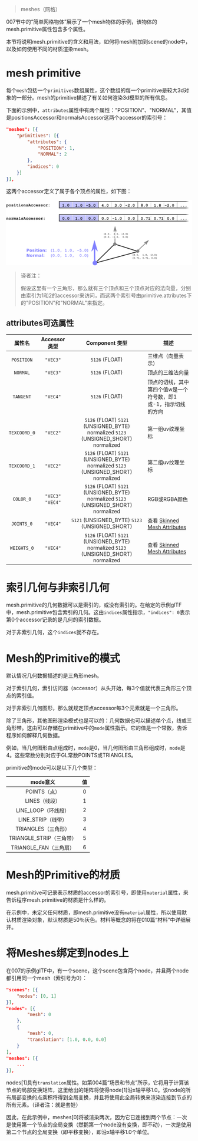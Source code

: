> meshes（网格）

007节中的“简单网格物体”展示了一个mesh物体的示例，该物体的mesh.primitive属性包含多个属性。

本节将说明mesh.primitive的含义和用法，如何将mesh附加到scene的node中，以及如何使用不同的材质渲染mesh。

# mesh primitive

每个`mesh`包括一个`primitives`数组属性，这个数组的每一个primitive是较大3d对象的一部分。mesh的primitive描述了有关如何渲染3d模型的所有信息。

下面的示例中，`attributes`属性中有两个属性："POSITION"、"NORMAL"，其值是positionsAccessor和normalsAccessor这两个accessor的索引号：

``` JSON
"meshes": [{
    "primitives": [{
        "attributes": {
            "POSITION": 1,
            "NORMAL": 2
        },
        "indices": 0
    }]
}],
```

这两个accessor定义了属于各个顶点的属性，如下图：

![img](./attachments\meshPrimitiveAttributes.png)

> 译者注：
>
> 假设这里有一个三角形，那么就有三个顶点和三个顶点对应的法向量，分别由索引为1和2的accessor来访问，而这两个索引号由primitive.attributes下的"POSITION"和"NORMAL"来指定。

## attributes可选属性

|    属性名    |   Accessor 类型   |                        Component 类型                        | 描述                                                         |
| :----------: | :---------------: | :----------------------------------------------------------: | ------------------------------------------------------------ |
|  `POSITION`  |     `"VEC3"`      |                        `5126` (FLOAT)                        | 三维点（向量表示）                                           |
|   `NORMAL`   |     `"VEC3"`      |                        `5126` (FLOAT)                        | 顶点的三维法向量                                             |
|  `TANGENT`   |     `"VEC4"`      |                        `5126` (FLOAT)                        | 顶点的切线，其中第四个值w是一个符号数，即1或-1，指示切线的方向 |
| `TEXCOORD_0` |     `"VEC2"`      | `5126` (FLOAT) `5121` (UNSIGNED_BYTE) normalized `5123` (UNSIGNED_SHORT) normalized | 第一组uv纹理坐标                                             |
| `TEXCOORD_1` |     `"VEC2"`      | `5126` (FLOAT) `5121` (UNSIGNED_BYTE) normalized `5123` (UNSIGNED_SHORT) normalized | 第二组uv纹理坐标                                             |
|  `COLOR_0`   | `"VEC3"` `"VEC4"` | `5126` (FLOAT) `5121` (UNSIGNED_BYTE) normalized `5123` (UNSIGNED_SHORT) normalized | RGB或RGBA颜色                                                |
|  `JOINTS_0`  |     `"VEC4"`      |        `5121` (UNSIGNED_BYTE) `5123` (UNSIGNED_SHORT)        | 查看 [Skinned Mesh Attributes](https://github.com/KhronosGroup/glTF/tree/master/specification/2.0/#skinned-mesh-attributes) |
| `WEIGHTS_0`  |     `"VEC4"`      | `5126` (FLOAT) `5121` (UNSIGNED_BYTE) normalized `5123` (UNSIGNED_SHORT) normalized | 查看 [Skinned Mesh Attributes](https://github.com/KhronosGroup/glTF/tree/master/specification/2.0/#skinned-mesh-attributes) |

# 索引几何与非索引几何

mesh.primitive的几何数据可以是索引的，或没有索引的。在给定的示例glTF中，mesh.primitive包含索引的几何。这由`indices`属性指示，`"indices": 0`表示第0个accessor记录的是几何的索引数据。

对于非索引几何，这个`indices`就不存在。

# Mesh的Primitive的模式

默认情况几何数据描述的是三角形mesh。

对于索引几何，索引访问器（accessor）从头开始，每3个值就代表三角形三个顶点的索引值。

对于非索引几何图形，那么就规定顶点accessor每3个元素就是一个三角形。

除了三角形，其他图形渲染模式也是可以的：几何数据也可以描述单个点，线或三角形带。这由可以存储在primitive中的`mode`属性指示。它的值是一个常数，告诉程序如何解释几何数据。

例如，当几何图形由点组成时，`mode`是0，当几何图形由三角形组成时，`mode`是4。这些常数分别对应于GL常数POINTS或TRIANGLES。

primitive的mode可以是以下几个类型：

|         mode意义         |  值  |
| :----------------------: | :--: |
|       POINTS（点）       |  0   |
|      LINES（线段）       |  1   |
|   LINE_LOOP（环线段）    |  2   |
|    LINE_STRIP（线带）    |  3   |
|   TRIANGLES（三角形）    |  4   |
| TRIANGLE_STRIP（三角带） |  5   |
|  TRIANGLE_FAN（三角扇）  |  6   |



# Mesh的Primitive的材质

mesh.primitive可记录表示材质的accessor的索引号，即使用`material`属性，来告诉程序mesh.primitive的材质是什么样的。

在示例中，未定义任何材质，即mesh.primitive没有`material`属性，所以使用默认材质渲染对象，默认材质是50％灰色。材料等概念的将在010篇“材料”中详细展开。

# 将Meshes绑定到nodes上

在007的示例glTF中，有一个scene，这个scene包含两个node，并且两个node都引用同一个mesh（索引号为0）：

``` JSON
"scenes": [{
    "nodes": [0, 1]
}],
"nodes": [{
        "mesh": 0
    },
    {
        "mesh": 0,
        "translation": [1.0, 0.0, 0.0]
    }
],
"meshes": [{
    ...
}],
```

nodes[1]具有`translation`属性。如第004篇“场景和节点”所示，它将用于计算该节点的局部变换矩阵，这里给出的矩阵将使得node[1]沿x轴平移1.0。该node的所有局部变换的点乘积将得到全局变换，并且将使用此全局转换来渲染连接到节点的所有元素。（译者注：就是套娃）

因此，在此示例中，meshes[0]将被渲染两次，因为它已连接到两个节点：一次是使用第一个节点的全局变换（然鹅第一个node没有变换，即不动），一次是使用第二个节点的全局变换（即平移变换），即沿x轴平移1.0个单位。

